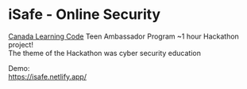 # iSafe - Online Security

[Canada Learning Code](www.canadalearningcode.ca) Teen Ambassador Program ~1 hour Hackathon project!  
The theme of the Hackathon was cyber security education  

Demo:  
https://isafe.netlify.app/
